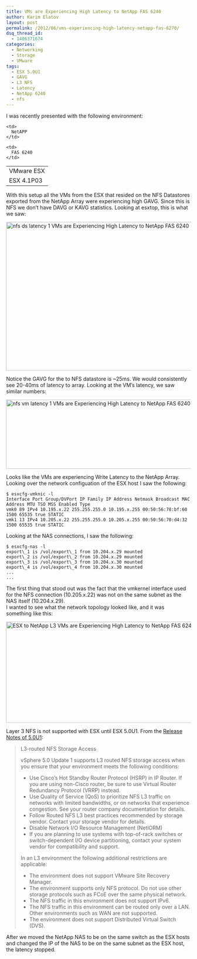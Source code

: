 ```yaml
---
title: VMs are Experiencing High Latency to NetApp FAS 6240
author: Karim Elatov
layout: post
permalink: /2012/06/vms-experiencing-high-latency-netapp-fas-6270/
dsq_thread_id:
  - 1406371674
categories:
  - Networking
  - Storage
  - VMware
tags:
  - ESX 5.0U1
  - GAVG
  - L3 NFS
  - Latency
  - NetApp 6240
  - nfs
---
```

I was recently presented with the following environment:

<table border="0">
  <tr>
    <td>
      VMware ESX
    </td>
    
    <td>
      NetAPP
    </td>
  </tr>
  
  <tr>
    <td>
      ESX 4.1P03
    </td>
    
    <td>
      FAS 6240
    </td>
  </tr>
</table>

With this setup all the VMs from the ESX that resided on the NFS Datastores exported from the NetApp Array were experiencing high GAVG. Since this is NFS we don&#8217;t have DAVG or KAVG statistics. Looking at esxtop, this is what we saw:

<a href="http://virtuallyhyper.com/wp-content/uploads/2012/06/nfs_ds_latency_1.png" onclick="javascript:_gaq.push(['_trackEvent','outbound-article','http://virtuallyhyper.com/wp-content/uploads/2012/06/nfs_ds_latency_1.png']);"><img class="alignnone size-full wp-image-1717" title="nfs_ds_latency_1" src="http://virtuallyhyper.com/wp-content/uploads/2012/06/nfs_ds_latency_1.png" alt="nfs ds latency 1 VMs are Experiencing High Latency to NetApp FAS 6240" width="1268" height="404" /></a>

Notice the GAVG for the to NFS datastore is ~25ms. We would consistently see 20-40ms of latency to array. Looking at the VM&#8217;s latency, we saw similar numbers:

<a href="http://virtuallyhyper.com/wp-content/uploads/2012/06/nfs_vm_latency_1.png" onclick="javascript:_gaq.push(['_trackEvent','outbound-article','http://virtuallyhyper.com/wp-content/uploads/2012/06/nfs_vm_latency_1.png']);"><img class="alignnone size-full wp-image-1716" title="nfs_vm_latency_1" src="http://virtuallyhyper.com/wp-content/uploads/2012/06/nfs_vm_latency_1.png" alt="nfs vm latency 1 VMs are Experiencing High Latency to NetApp FAS 6240" width="980" height="188" /></a>

Looks like the VMs are experiencing Write Latency to the NetApp Array. Looking over the network configuation of the ESX host I saw the following:

	  
	$ esxcfg-vmknic -l  
	Interface Port Group/DVPort IP Family IP Address Netmask Broadcast MAC Address MTU TSO MSS Enabled Type  
	vmk0 89 IPv4 10.195.x.22 255.255.255.0 10.195.x.255 00:50:56:78:bf:60 1500 65535 true STATIC  
	vmk1 13 IPv4 10.205.x.22 255.255.255.0 10.205.x.255 00:50:56:70:d4:32 1500 65535 true STATIC  
	

Looking at the NAS connections, I saw the following:

	  
	$ esxcfg-nas -l  
	export\_1 is /vol/export\_1 from 10.204.x.29 mounted  
	export\_2 is /vol/export\_2 from 10.204.x.29 mounted  
	export\_3 is /vol/export\_3 from 10.204.x.30 mounted  
	export\_4 is /vol/export\_4 from 10.204.x.30 mounted  
	...  
	...  
	

The first thing that stood out was the fact that the vmkernel interface used for the NFS connection (10.205.x.22) was not on the same subnet as the NAS itself (10.204.x.29).  
I wanted to see what the network topology looked like, and it was something like this:

<a href="http://virtuallyhyper.com/wp-content/uploads/2012/06/ESX-to-NetApp_L3.jpg" onclick="javascript:_gaq.push(['_trackEvent','outbound-article','http://virtuallyhyper.com/wp-content/uploads/2012/06/ESX-to-NetApp_L3.jpg']);"><img class="alignnone size-full wp-image-1719" title="ESX-to-NetApp_L3" src="http://virtuallyhyper.com/wp-content/uploads/2012/06/ESX-to-NetApp_L3.jpg" alt="ESX to NetApp L3 VMs are Experiencing High Latency to NetApp FAS 6240" width="983" height="275" /></a>

Layer 3 NFS is not supported with ESX until ESX 5.0U1. From the <a href="https://www.vmware.com/support/vsphere5/doc/vsp_esxi50_u1_rel_notes.html" onclick="javascript:_gaq.push(['_trackEvent','outbound-article','http://www.vmware.com/support/vsphere5/doc/vsp_esxi50_u1_rel_notes.html']);">Release Notes of 5.0U1</a>:

> L3-routed NFS Storage Access
> 
> vSphere 5.0 Update 1 supports L3 routed NFS storage access when you ensure that your environment meets the following conditions:
> 
> *   Use Cisco&#8217;s Hot Standby Router Protocol (HSRP) in IP Router. If you are using non-Cisco router, be sure to use Virtual Router Redundancy Protocol (VRRP) instead.
> *   Use Quality of Service (QoS) to prioritize NFS L3 traffic on networks with limited bandwidths, or on networks that experience congestion. See your router company documentation for details.
> *   Follow Routed NFS L3 best practices recommended by storage vendor. Contact your storage vendor for details.
> *   Disable Network I/O Resource Management (NetIORM)
> *   If you are planning to use systems with top-of-rack switches or switch-dependent I/O device partitioning, contact your system vendor for compatibility and support.
> 
> In an L3 environment the following additional restrictions are applicable:
> 
> *   The environment does not support VMware Site Recovery Manager.
> *   The environment supports only NFS protocol. Do not use other storage protocols such as FCoE over the same physical network.
> *   The NFS traffic in this environment does not support IPv6.
> *   The NFS traffic in this environment can be routed only over a LAN. Other environments such as WAN are not supported.
> *   The environment does not support Distributed Virtual Switch (DVS).

After we moved the NetApp NAS to be on the same switch as the ESX hosts and changed the IP of the NAS to be on the same subnet as the ESX host, the latency stopped.

<p class="wp-flattr-button">
  <a class="FlattrButton" style="display:none;" href="http://virtuallyhyper.com/2012/06/vms-experiencing-high-latency-netapp-fas-6270/" title=" VMs are Experiencing High Latency to NetApp FAS 6240" rev="flattr;uid:virtuallyhyper;language:en_GB;category:text;tags:ESX 5.0U1,GAVG,L3 NFS,Latency,NetApp 6240,nfs,blog;button:compact;">I was recently presented with the following environment: VMware ESX NetAPP ESX 4.1P03 FAS 6240 With this setup all the VMs from the ESX that resided on the NFS Datastores...</a>
</p>